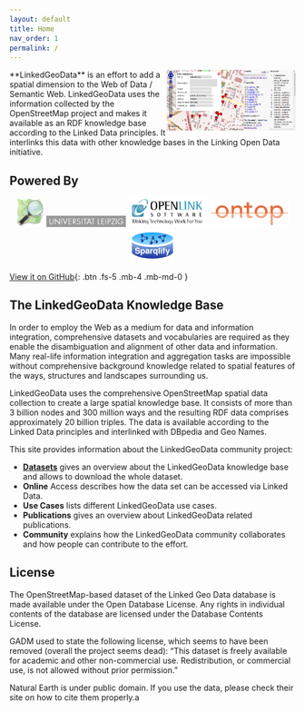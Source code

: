 ```yaml
---
layout: default
title: Home
nav_order: 1
permalink: /
---
```


<img align="right" width="45%" src="assets/images/linkedgeodatabrowser.png">
**LinkedGeoData** is an effort to add a spatial dimension to the Web of Data / Semantic Web. LinkedGeoData uses the information collected by the OpenStreetMap project and makes it available as an RDF knowledge base according to the Linked Data principles. It interlinks this data with other knowledge bases in the Linking Open Data initiative.

## Powered By

<p align="center" style="width: 100%">
  <a target="_blank" href="https://www.openstreetmap.org"><img alt="OpenStreetMap" src="assets/images/240px-public-images-osm_logo.png" width="50"></a>
  <a target="_blank" href="https://www.uni-leipzig.de/"><img alt="University of Leipzig" src="assets/images/logo_leipzig.gif" width="140"></a>
  <a target="_blank" href="https://virtuoso.openlinksw.com/"><img alt="Virtuoso" src="assets/images/openlinklogo_wstrap_190x70.png" width="140"></a>
  <a target="_blank" href="https://ontop-vkg.org/"><img alt="Ontop" src="assets/images/ontop-logo.png" width="140"></a>
  <a target="_blank" href="https://github.com/SmartDataAnalytics/Sparqlify"><img alt="Sparqlify" src="assets/images/sparqlify-logo.png" width="80"></a>
</p>

[View it on GitHub](https://github.com/GeoKnow/LinkedGeoData){: .btn .fs-5 .mb-4 .mb-md-0 } 

## The LinkedGeoData Knowledge Base
In order to employ the Web as a medium for data and information integration, comprehensive datasets and vocabularies are required as they enable the disambiguation and alignment of other data and information. Many real-life information integration and aggregation tasks are impossible without comprehensive background knowledge related to spatial features of the ways, structures and landscapes surrounding us.

LinkedGeoData uses the comprehensive OpenStreetMap spatial data collection to create a large spatial knowledge base. It consists of more than 3 billion nodes and 300 million ways and the resulting RDF data comprises approximately 20 billion triples. The data is available according to the Linked Data principles and interlinked with DBpedia and Geo Names.


This site provides information about the LinkedGeoData community project:

* **[Datasets](docs/downloads)** gives an overview about the LinkedGeoData knowledge base and allows to download the whole dataset.
* **Online** Access describes how the data set can be accessed via Linked Data.
* **Use Cases** lists different LinkedGeoData use cases.
* **Publications** gives an overview about LinkedGeoData related publications.
* **Community** explains how the LinkedGeoData community collaborates and how people can contribute to the effort.

## License

 The OpenStreetMap-based dataset of the Linked Geo Data database is made available under the Open Database License. Any rights in individual contents of the database are licensed under the Database Contents License.

GADM used to state the following license, which seems to have been removed (overall the project seems dead): “This dataset is freely available for academic and other non-commercial use. Redistribution, or commercial use, is not allowed without prior permission.”

Natural Earth is under public domain. If you use the data, please check their site on how to cite them properly.a

